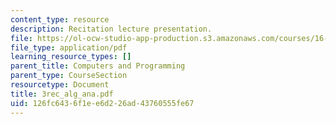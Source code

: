 ```yaml
---
content_type: resource
description: Recitation lecture presentation.
file: https://ol-ocw-studio-app-production.s3.amazonaws.com/courses/16-01-unified-engineering-i-ii-iii-iv-fall-2005-spring-2006/126fc6436f1ee6d226ad43760555fe67_3rec_alg_ana.pdf
file_type: application/pdf
learning_resource_types: []
parent_title: Computers and Programming
parent_type: CourseSection
resourcetype: Document
title: 3rec_alg_ana.pdf
uid: 126fc643-6f1e-e6d2-26ad-43760555fe67
---
```

